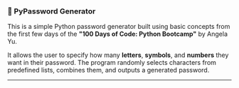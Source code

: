 ### 🔐 PyPassword Generator

This is a simple Python password generator built using basic concepts from the first few days of the **"100 Days of Code: Python Bootcamp"** by Angela Yu.

It allows the user to specify how many **letters**, **symbols**, and **numbers** they want in their password. The program randomly selects characters from predefined lists, combines them, and outputs a generated password.

---

